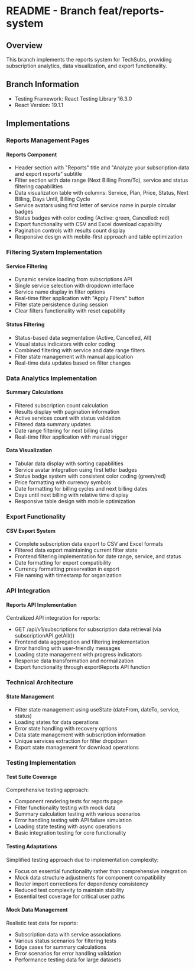 # README - Branch feat/reports-system

## Overview

This branch implements the reports system for TechSubs, providing subscription analytics, data visualization, and export functionality.

## Branch Information

- Testing Framework: React Testing Library 16.3.0
- React Version: 19.1.1

## Implementations

### Reports Management Pages

#### Reports Component

- Header section with "Reports" title and "Analyze your subscription data and export reports" subtitle
- Filter section with date range (Next Billing From/To), service and status filtering capabilities
- Data visualization table with columns: Service, Plan, Price, Status, Next Billing, Days Until, Billing Cycle
- Service avatars using first letter of service name in purple circular badges
- Status badges with color coding (Active: green, Cancelled: red)
- Export functionality with CSV and Excel download capability
- Pagination controls with results count display
- Responsive design with mobile-first approach and table optimization

### Filtering System Implementation

#### Service Filtering

- Dynamic service loading from subscriptions API
- Single service selection with dropdown interface
- Service name display in filter options
- Real-time filter application with "Apply Filters" button
- Filter state persistence during session
- Clear filters functionality with reset capability

#### Status Filtering

- Status-based data segmentation (Active, Cancelled, All)
- Visual status indicators with color coding
- Combined filtering with service and date range filters
- Filter state management with manual application
- Real-time data updates based on filter changes

### Data Analytics Implementation

#### Summary Calculations

- Filtered subscription count calculation
- Results display with pagination information
- Active services count with status validation
- Filtered data summary updates
- Date range filtering for next billing dates
- Real-time filter application with manual trigger

#### Data Visualization

- Tabular data display with sorting capabilities
- Service avatar integration using first letter badges
- Status badge system with consistent color coding (green/red)
- Price formatting with currency symbols
- Date formatting for billing cycles and next billing dates
- Days until next billing with relative time display
- Responsive table design with mobile optimization

### Export Functionality

#### CSV Export System

- Complete subscription data export to CSV and Excel formats
- Filtered data export maintaining current filter state
- Frontend filtering implementation for date range, service, and status
- Date formatting for export compatibility
- Currency formatting preservation in export
- File naming with timestamp for organization

### API Integration

#### Reports API Implementation
Centralized API integration for reports:
- GET /api/v1/subscriptions for subscription data retrieval (via subscriptionAPI.getAll())
- Frontend data aggregation and filtering implementation
- Error handling with user-friendly messages
- Loading state management with progress indicators
- Response data transformation and normalization
- Export functionality through exportReports API function

### Technical Architecture

#### State Management

- Filter state management using useState (dateFrom, dateTo, service, status)
- Loading states for data operations
- Error state handling with recovery options
- Data state management with subscription information
- Unique services extraction for filter dropdown
- Export state management for download operations

### Testing Implementation

#### Test Suite Coverage
Comprehensive testing approach:
- Component rendering tests for reports page
- Filter functionality testing with mock data
- Summary calculation testing with various scenarios
- Error handling testing with API failure simulation
- Loading state testing with async operations
- Basic integration testing for core functionality

#### Testing Adaptations
Simplified testing approach due to implementation complexity:
- Focus on essential functionality rather than comprehensive integration
- Mock data structure adjustments for component compatibility
- Router import corrections for dependency consistency
- Reduced test complexity to maintain stability
- Essential test coverage for critical user paths

#### Mock Data Management
Realistic test data for reports:
- Subscription data with service associations
- Various status scenarios for filtering tests
- Edge cases for summary calculations
- Error scenarios for error handling validation
- Performance testing data for large datasets